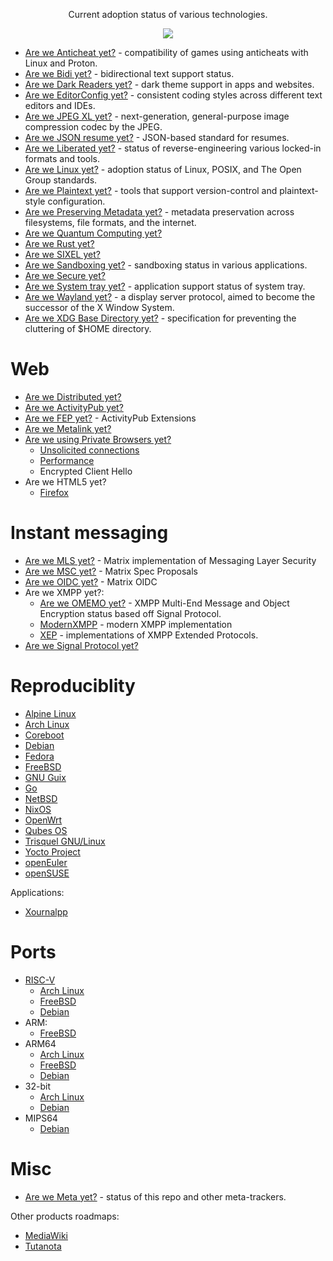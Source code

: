 <!-- vim: set tw=0: -->
<p align="center">Current adoption status of various technologies.</p>
<p align="center"><a href="https://awesome.re" target="_blank"><img src="https://awesome.re/badge-flat.svg"></a></p>

- [Are we Anticheat yet?](https://areweanticheatyet.com/) - compatibility of games using anticheats with Linux and Proton.
- [Are we Bidi yet?](./bidi.md) - bidirectional text support status.
- [Are we Dark Readers yet?](./darktheme.md) - dark theme support in apps and websites.
- [Are we EditorConfig yet?](https://editorconfig.org/) - consistent coding styles across different text editors and IDEs.
- [Are we JPEG XL yet?](./jpegxl.md) - next-generation, general-purpose image compression codec by the JPEG.
- [Are we JSON resume yet?](https://jsonresume.org/) - JSON-based standard for resumes.
- [Are we Liberated yet?](./liberation.md) - status of reverse-engineering various locked-in formats and tools.
- [Are we Linux yet?](./linux.md) - adoption status of Linux, POSIX, and The Open Group standards.
- [Are we Plaintext yet?](https://github.com/avidseeker/awesome-plaintext) - tools that support version-control and plaintext-style configuration.
- [Are we Preserving Metadata yet?](./metadata.md) - metadata preservation across filesystems, file formats, and the internet.
- [Are we Quantum Computing yet?](https://arewequantumyet.github.io/)
- [Are we Rust yet?](https://github.com/UgurcanAkkok/AreWeRustYet)
- [Are we SIXEL yet?](https://www.arewesixelyet.com/)
- [Are we Sandboxing yet?](./sandbox.md) - sandboxing status in various applications.
- [Are we Secure yet?](https://security.archlinux.org/)
- [Are we System tray yet?](./systray.md) - application support status of system tray.
- [Are we Wayland yet?](https://arewewaylandyet.com/) - a display server protocol, aimed to become the successor of the X Window System.
- [Are we XDG Base Directory yet?](https://wiki.archlinux.org/title/XDG_Base_Directory#Support) - specification for preventing the cluttering of $HOME directory.

# Web
- [Are we Distributed yet?](https://arewedistributedyet.com/)
- [Are we ActivityPub yet?](./activitypub.md)
- [Are we FEP yet?](./fep.md) - ActivityPub Extensions
- [Are we Metalink yet?](https://en.wikipedia.org/wiki/Metalink)
- [Are we using Private Browsers yet?](https://privacytests.org/)
	- [Unsolicited connections](https://github.com/privacytests/privacytests.org/discussions/215)
	- [Performance](https://github.com/privacytests/privacytests.org/discussions/214)
	- Encrypted Client Hello
- Are we HTML5 yet?
	- [Firefox](https://wiki.mozilla.org/Platform/AreWeFunYet)

# Instant messaging
- [Are we MLS yet?](https://arewemlsyet.com/) - Matrix implementation of Messaging Layer Security
- [Are we MSC yet?](https://github.com/matrix-org/matrix-spec-proposals) - Matrix Spec Proposals
- [Are we OIDC yet?](https://areweoidcyet.com/) - Matrix OIDC
- Are we XMPP yet?:
	- [Are we OMEMO yet?](https://omemo.top/) - XMPP Multi-End Message and Object Encryption status based off Signal Protocol.
	- [ModernXMPP](https://docs.modernxmpp.org/client/protocol/) - modern XMPP implementation
	- [XEP](https://xmpp.org/extensions/) - implementations of XMPP Extended Protocols.
- [Are we Signal Protocol yet?](./liberation.md)

# Reproduciblity
- [Alpine Linux](https://tests.reproducible-builds.org/alpine/alpine.html)
- [Arch Linux](https://reproducible.archlinux.org/)
- [Coreboot](https://tests.reproducible-builds.org/coreboot/)
- [Debian](https://tests.reproducible-builds.org/debian/reproducible.html)
- [Fedora](https://pagure.io/fedora-reproducible-builds/project)
- [FreeBSD](https://tests.reproducible-builds.org/freebsd/)
- [GNU Guix](https://data.guix.gnu.org/repository/1/branch/master/latest-processed-revision/package-reproducibility)
- [Go](https://reproducible.nixos.org/)
- [NetBSD](https://tests.reproducible-builds.org/netbsd/)
- [NixOS](https://reproducible.nixos.org/)
- [OpenWrt](https://tests.reproducible-builds.org/openwrt/)
- [Qubes OS](https://qubesos.gitlab.io/qubes-g2g-report/)
- [Trisquel GNU/Linux](https://gitlab.com/debdistutils/reproduce/trisquel/)
- [Yocto Project](https://www.yoctoproject.org/reproducible-build-results/)
- [openEuler](https://reproducible-builds.openeuler.org/)
- [openSUSE](http://rb.zq1.de/compare.factory/)

Applications:
- [Xournalpp](https://github.com/xournalpp/xournalpp/discussions/5749)

# Ports
- [RISC-V](https://github.com/xmpf/awesome-risc-v)
	- [Arch Linux](https://archriscv.felixc.at/.status/status.htm)
	- [FreeBSD](https://wiki.freebsd.org/riscv/ports)
	- [Debian](https://wiki.debian.org/RISC-V)
- ARM:
	- [FreeBSD](https://www.freshports.org/search.php?stype=name&method=match&query=u-boot-&num=100&orderby=category&orderbyupdown=asc&search=Search&format=html&branch=head)
- ARM64
	- [Arch Linux](https://archlinuxarm.org/wiki/Platforms)
	- [FreeBSD](https://wiki.freebsd.org/arm64/ports)
	- [Debian](https://www.debian.org/ports/arm/)
- 32-bit
	- [Arch Linux](https://www.archlinux32.org/packages/)
	- [Debian](https://www.debian.org/ports/i386/)
- MIPS64
	- [Debian](https://wiki.debian.org/mips64el)

# Misc
- [Are we Meta yet?](./meta.md) - status of this repo and other meta-trackers.

Other products roadmaps:
- [MediaWiki](https://www.mediawiki.org/wiki/Feature_map)
- [Tutanota](https://tuta.com/roadmap)
